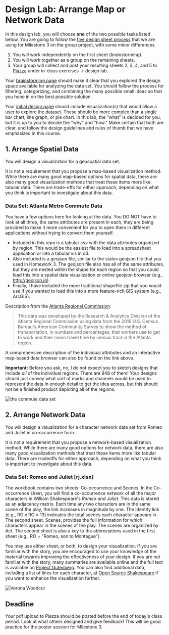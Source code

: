 # Design Lab: Arrange Map or Network Data

In this design lab, you will choose **one** of the two possible tasks listed below. You are going to follow  the [five design sheet process](http://fds.design/) that we are using for Milestone 3 on the group project, with some minor differences.

1. You will work independently on the first sheet (brainstorming).
2. You will work together as a group on the remaining sheets.
3. Your group will collect and post your resulting sheets 2, 3, 4, and 5 to [Piazza](https://piazza.com/emory/fall2021/cs485cs584/home) under in-class exercises -> design lab. 

Your [brainstorming page](http://fds.design/index.php/2015/06/25/sheet-1-brain-storm/) should make it clear that you explored the design space available for analyzing the data set. You should follow the process for filtering, categorizing, and combining the many possible small ideas so that you hone in on the best possible solution.

Your [initial design page](http://fds.design/index.php/2015/06/25/sheet-2-3-4-initial-designs/) should include visualization(s) that would allow a user to explore the dataset. These should be more complex than a single bar chart, line graph, or pie chart. In this lab, the "what" is decided for you, but it is up to you to decide the "why" and "how." Make certain that both are clear, and follow the design guidelines and rules of thumb that we have emphasized in this course.

## 1. Arrange Spatial Data
You will design a visualization for a geospatial data set. 

It is not a requirement that you propose a map-based visualization method. While there are many good map-based options for spatial data, there are also many good visualization methods that treat these items more like tabular data. There are trade-offs for either approach, depending on what you think is important to investigate about this data.

### Data Set: Atlanta Metro Commute Data

You have a few options here for looking at the data. You DO NOT have to look at all three, the same attributes are present in each, they are being provided to make it more convenient for you to open them in different applications without trying to convert them yourself.
- Included in this repo is a tabular csv with the data attributes organized by region. This would be the easiest file to load into a spreadsheet application or into a tabular vis in d3.
- Also included is a geojson file, similar to the states geojson file that you used in Homework 3. The geojson file also has all of the same attributes, but they are nested within the shape for each region so that you could load this into a spatial data visualization or online geojson browser (e.g., http://geojson.io).
- Finally, I have included the more traditional shapefile zip that you would use if you wanted to load this into a more feature-rich GIS system (e.g., ArcGIS).

Description from the [Atlanta Regional Commission](http://opendata.atlantaregional.com/datasets/commuting-2015):

> This data was developed by the Research & Analytics Division of the Atlanta Regional Commission using data from the 2015 U.S. Census Bureau's American Community Survey to show the method of transportation, in numbers and percentages, that workers use to get to work and their mean travel time by census tract in the Atlanta region.

A comprehensive description of the individual attributes and an interactive map-based data browser can also be found on the link above.

**Important:** Before you ask, no, I do not expect you to sketch designs that include *all* of the individual regions. There are 948 of them! Your designs should just convey what sort of marks and channels would be used to represent the data in enough detail to get the idea across, but this should not be a finished product depicting all of the regions.

![the commute data set](commute.png)

## 2. Arrange Network Data

You will design a visualization for a character network data set from Romeo and Juliet in co-occurrence form. 

It is not a requirement that you propose a network-based visualization method. While there are many good options for network data, there are also many good visualization methods that treat these items more like tabular data. There are tradeoffs for either approach, depending on what you think is important to investigate about this data.

### Data Set: Romeo and Juliet [rj.xlsx]

The workbook contains two sheets: Co-occurrence and Scenes. In the Co-occurrence sheet, you will find a co-occurrence network of all the major characters in William Shakespeare's *Romeo and Juliet*. This data is stored as an adjacency matrix. Each time any two characters are in the same scene of the play, the link increases in magnitude by one. The identity link (e.g., RO x RO = 13) indicates the total scenes each character appears in. The second sheet, Scenes, provides the full information for which characters appear in the scenes of the play. The scenes are organized by Act. The second sheet is also a key to the abbreviations used in the first sheet (e.g., RO = "Romeo, son to Montague").

You may use either sheet, or both, to design your visualization. If you are familiar with the story, you are encouraged to use your knowledge of the material towards improving the effectiveness of your design. If you are not familiar with the story, many summaries are available online and the full text is available on [Project Gutenberg](https://www.gutenberg.org/ebooks/1112). You can also find additional data, including a list of lines for each character, at [Open Source Shakespeare](https://www.opensourceshakespeare.org/views/plays/playmenu.php?WorkID=romeojuliet) if you want to enhance the visualization further.

![Verona Woodcut](Verona_Woodcut.PNG)

## Deadline
Your pdf upload to Piazza should be posted before the end of today's class period. Look at what others designed and give feedback! This will be good practice for the poster session for Milestone 3. 
